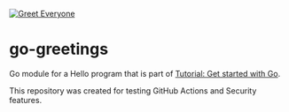 [![Greet Everyone](https://github.com/norbertbaliga/go-greetings/actions/workflows/main.yml/badge.svg?branch=main)](https://github.com/norbertbaliga/go-greetings/actions/workflows/main.yml)

# go-greetings
Go module for a Hello program that is part of [Tutorial: Get started with Go](https://go.dev/doc/tutorial/getting-started).

This repository was created for testing GitHub Actions and Security features.
